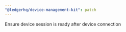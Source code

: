 ```yaml
---
"@ledgerhq/device-management-kit": patch
---
```


Ensure device session is ready after device connection
